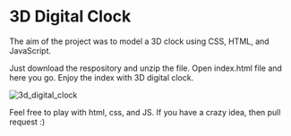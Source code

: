 # 3D Digital Clock

The aim of the project was to model a 3D clock using CSS, HTML, and JavaScript. 

Just download the respository and unzip the file.
Open index.html file and here you go.
Enjoy the index with 3D digital clock.

![3d_digital_clock](/uploads/51b25aea8c9de07fd6f39c0f9bd07b50/3d_digital_clock.gif)


Feel free to play with html, css, and JS. If you have a crazy idea, then pull request :) 

